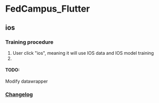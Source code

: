# FedCampus_Flutter


## ios

### Training procedure

1. User click "ios", meaning it will use IOS data and IOS model training
2. 

#### TODO:

Modify datawrapper

### [Changelog](fedcampus/doc/changelog.md)